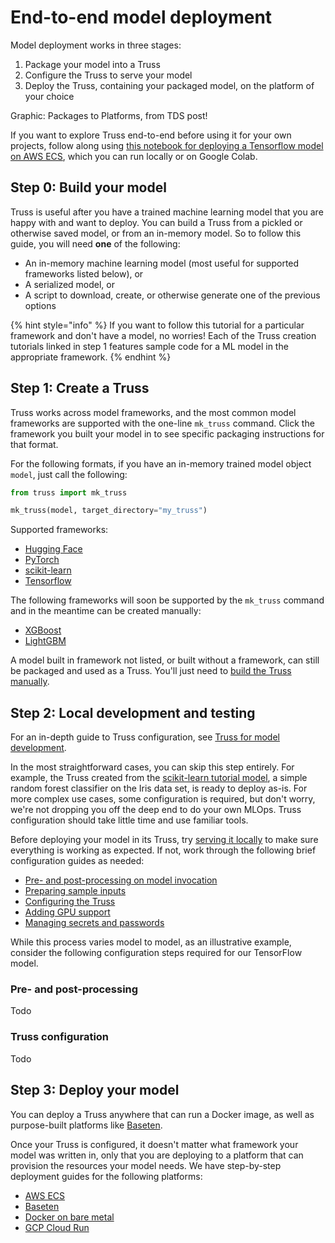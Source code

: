 # End-to-end model deployment

Model deployment works in three stages:

1. Package your model into a Truss
2. Configure the Truss to serve your model
3. Deploy the Truss, containing your packaged model, on the platform of your choice

Graphic: Packages to Platforms, from TDS post!

If you want to explore Truss end-to-end before using it for your own projects, follow along using [this notebook for deploying a Tensorflow model on AWS ECS](), which you can run locally or on Google Colab.

## Step 0: Build your model

Truss is useful after you have a trained machine learning model that you are happy with and want to deploy. You can build a Truss from a pickled or otherwise saved model, or from an in-memory model. So to follow this guide, you will need **one** of the following:

* An in-memory machine learning model (most useful for supported frameworks listed below), or
* A serialized model, or
* A script to download, create, or otherwise generate one of the previous options

{% hint style="info" %}
If you want to follow this tutorial for a particular framework and don't have a model, no worries! Each of the Truss creation tutorials linked in step 1 features sample code for a ML model in the appropriate framework.
{% endhint %}

## Step 1: Create a Truss

Truss works across model frameworks, and the most common model frameworks are supported with the one-line `mk_truss` command. Click the framework you built your model in to see specific packaging instructions for that format.

For the following formats, if you have an in-memory trained model object `model`, just call the following:

```python
from truss import mk_truss

mk_truss(model, target_directory="my_truss")
```

Supported frameworks:

* [Hugging Face](../create/huggingface.md)
* [PyTorch](../create/pytorch.md)
* [scikit-learn](../create/sklearn.md)
* [Tensorflow](../create/tensorflow.md)

The following frameworks will soon be supported by the `mk_truss` command and in the meantime can be created manually:

* [XGBoost](../create/xgboost.md)
* [LightGBM](../create/manual.md)

A model built in framework not listed, or built without a framework, can still be packaged and used as a Truss. You'll just need to [build the Truss manually](../create/manual.md).

## Step 2: Local development and testing

For an in-depth guide to Truss configuration, see [Truss for model development](model-evaluation.md).

In the most straightforward cases, you can skip this step entirely. For example, the Truss created from the [scikit-learn tutorial model](../create/sklearn.md), a simple random forest classifier on the Iris data set, is ready to deploy as-is. For more complex use cases, some configuration is required, but don't worry, we're not dropping you off the deep end to do your own MLOps. Truss configuration should take little time and use familiar tools.

Before deploying your model in its Truss, try [serving it locally](../develop/localhost.md) to make sure everything is working as expected. If not, work through the following brief configuration guides as needed:

* [Pre- and post-processing on model invocation](../develop/processing.md)
* [Preparing sample inputs](../develop/examples.md)
* [Configuring the Truss](../develop/configuration.md)
* [Adding GPU support](../develop/gpu.md)
* [Managing secrets and passwords](../develop/secrets.md)

While this process varies model to model, as an illustrative example, consider the following configuration steps required for our TensorFlow model.

### Pre- and post-processing

Todo

### Truss configuration

Todo

## Step 3: Deploy your model

You can deploy a Truss anywhere that can run a Docker image, as well as purpose-built platforms like [Baseten](https://baseten.co).

Once your Truss is configured, it doesn't matter what framework your model was written in, only that you are deploying to a platform that can provision the resources your model needs. We have step-by-step deployment guides for the following platforms:

* [AWS ECS](../deploy/aws.md)
* [Baseten](../deploy/baseten.md)
* [Docker on bare metal](../deploy/docker.md)
* [GCP Cloud Run](../deploy/gcp.md)
